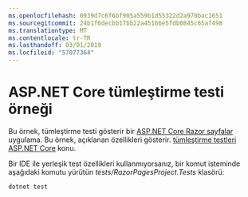 ```yaml
---
ms.openlocfilehash: 0939d7c6f6bf905a559b1d55322d2a970bac1651
ms.sourcegitcommit: 24b1f6decbb17bb22a45166e5fdb0845c65af498
ms.translationtype: MT
ms.contentlocale: tr-TR
ms.lasthandoff: 03/01/2019
ms.locfileid: "57077364"
---
```

# <a name="aspnet-core-integration-testing-sample"></a>ASP.NET Core tümleştirme testi örneği

Bu örnek, tümleştirme testi gösterir bir [ASP.NET Core Razor sayfalar](https://docs.microsoft.com/aspnet/core/mvc/razor-pages) uygulama. Bu örnek, açıklanan özellikleri gösterir. [tümleştirme testleri ASP.NET Core](https://docs.microsoft.com/aspnet/core/test/integration-tests) konu.

Bir IDE ile yerleşik test özellikleri kullanmıyorsanız, bir komut isteminde aşağıdaki komutu yürütün *tests/RazorPagesProject.Tests* klasörü:

```console
dotnet test
```
